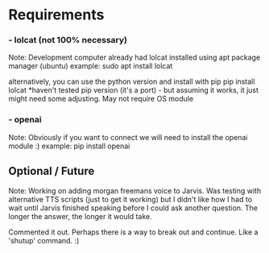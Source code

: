 # Requirements
### - lolcat (not 100% necessary)

Note: Development computer already had lolcat installed using apt package manager (ubuntu)
example: sudo apt install lolcat

alternatively, you can use the python version and install with pip
pip install lolcat
*haven't tested pip version (it's a port) - but assuming it works, it just might need some adjusting.  May not require OS module

### - openai

Note: Obviously if you want to connect we will need to install the openai module :)
example: pip install openai

## Optional / Future

Note: Working on adding morgan freemans voice to Jarvis.  Was testing with alternative TTS scripts (just to get it working) but I didn't
like how I had to wait until Jarvis finished speaking before I could ask another question.  The longer the answer, the longer it would take.

Commented it out.  Perhaps there is a way to break out and continue.  Like a 'shutup' command. :)
